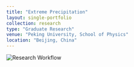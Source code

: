 ```yaml
---
title: "Extreme Precipitation"
layout: single-portfolio
collection: research
type: "Graduate Research"
venue: "Peking University, School of Physics"
location: "Beijing, China"
---
```


![Research Workflow](../images/research_img1.jpg)




